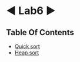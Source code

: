 
# ◄ Lab6 ►





## Table Of Contents

- [Quick sort](https://github.com/moldoveanu-iustin/Algorithms-and-data-structures/tree/Lab6/Quick%20sort)
- [Heap sort](https://github.com/moldoveanu-iustin/Algorithms-and-data-structures/tree/Lab6/Heap%20sort)

